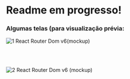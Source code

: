 <h1>Readme em progresso!</h1>

<h3>Algumas telas (para visualização prévia:</h3>



![1 React Router Dom v6(mockup)](https://github.com/diegofelipeap/user-registration/assets/78945288/b1f3d59b-2480-49a2-a54f-ba89d5916f2a)

<br>
<br>

![2 React Router Dom v6 (mockup)](https://github.com/diegofelipeap/user-registration/assets/78945288/e70379c0-0e0f-4ea3-bfe0-6865222c6a91)
